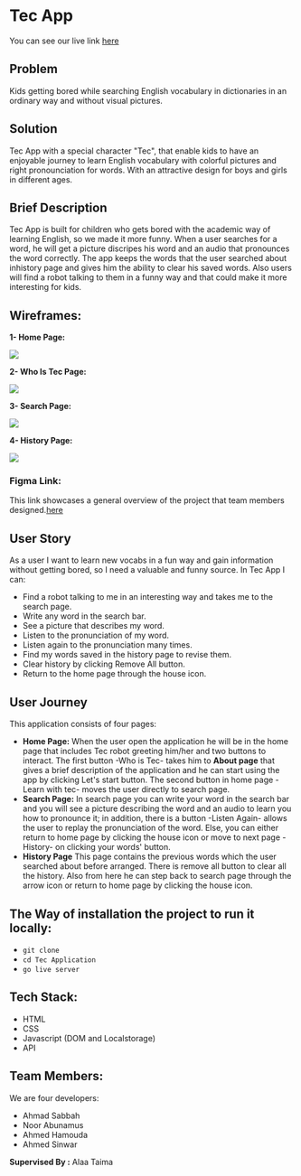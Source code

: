 # Tec App
You can see our live link [here](https://gsg-fc02.github.io/Tec-Application/)

## Problem
Kids getting bored while searching English vocabulary in dictionaries in an ordinary way and without visual pictures.

## Solution
Tec App with a special character "Tec", that enable kids to have an enjoyable journey to learn English vocabulary with colorful pictures and right pronounciation for words. With an attractive design for boys and girls in different ages.

## Brief Description

  Tec App is built for children who gets bored with the academic way of learning English, so we made it more funny. When a user searches for a word, he will get a picture discripes his word and an audio that pronounces the word correctly. The app keeps the words that the user searched about inhistory page and gives him the ability to clear his saved words. Also users will find a robot talking to them in a funny way and that could make it more interesting for kids.


## Wireframes:

**1- Home Page:**

![](https://i.imgur.com/KOecQN1.png)

**2- Who Is Tec Page:**

![](https://i.imgur.com/qi1iZeE.png)

**3- Search Page:**

![](https://i.imgur.com/PBe02kT.png)

**4- History Page:**

![](https://i.imgur.com/fXyo1vg.png)

### Figma Link: 

This link showcases a general overview of the project that team members designed.[here](https://www.figma.com/file/QCA0OQJqr7tgZ8N7QOtJeZ/Tec-Application)


## User Story
As a user I want to learn new vocabs in a fun way and gain information without getting bored, so I need a valuable and funny source.
In Tec App I can:
* Find a robot talking to me in an interesting way and takes me to the search page.
* Write any word in the search bar.
* See a picture that describes my word.
* Listen to the pronunciation of my word.
* Listen again to the pronunciation many times.
* Find my words saved in the history page to revise them.
* Clear history by clicking Remove All button.
* Return to the home page through the house icon.

## User Journey
  This application consists of four pages:
*   **Home Page:**
  When the user open the application he will be in the home page that includes Tec robot greeting him/her and two buttons to interact. The first button -Who is Tec- takes him to **About page** that gives a brief description of the application and he can start using the app by clicking Let's start button. The second button in home page -Learn with tec- moves the user directly to search page.
*   **Search Page:**
  In search page you can write your word in the search bar and you will see a picture describing the word and an audio to learn you how to pronounce it; in addition, there is a button -Listen Again- allows the user to replay the pronunciation of the word. Else, you can either return to home page by clicking the house icon or move to next page -History- on clicking your words' button.
*   **History Page**
  This page contains the previous words which the user searched about before arranged. There is remove all button to clear all the history. Also from here he can step back to search page through the arrow icon or return to home page by clicking the house icon.
  
  ## The Way of installation the project to run it locally:
  * `git clone` 
  * `cd Tec Application`
  * `go live server`
  
  
  ## Tech Stack:
*   HTML
*   CSS
*   Javascript (DOM and Localstorage)
*   API 
  
  ## Team Members:
  We are four developers:
*   Ahmad Sabbah
*   Noor Abunamus
*   Ahmed Hamouda
*   Ahmed Sinwar

**Supervised By :**
Alaa Taima 
